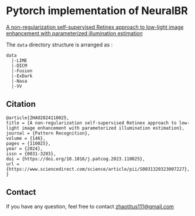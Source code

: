 # Pytorch implementation of NeuralBR

[A non-regularization self-supervised Retinex approach to low-light image enhancement with parameterized illumination estimation](https://www.sciencedirect.com/science/article/pii/S0031320323007227)

The `data` directory structure is arranged as :
```
data
  |-LIME
  |-DICM
  |-Fusion
  |-ExDark
  |-Nasa
  |-VV
```

## Citation  

```
@article{ZHAO2024110025,
title = {A non-regularization self-supervised Retinex approach to low-light image enhancement with parameterized illumination estimation},
journal = {Pattern Recognition},
volume = {146},
pages = {110025},
year = {2024},
issn = {0031-3203},
doi = {https://doi.org/10.1016/j.patcog.2023.110025},
url = {https://www.sciencedirect.com/science/article/pii/S0031320323007227},
}
```
## Contact  
If you have any question, feel free to contact zhaotitus111@gmail.com  
